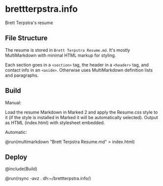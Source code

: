 # brettterpstra.info

Brett Terpstra's resume

## File Structure

The resume is stored in `Brett Terpstra Resume.md`. It's mostly MultiMarkdown with minimal HTML markup for styling.

Each section goes in a `<section>` tag, the header in a `<header>` tag, and contact info in an `<aside>`. Otherwise uses MultiMarkdown definition lists and paragraphs.

## Build

Manual:

Load the resume Markdown in Marked 2 and apply the Resume.css style to it (if the style is installed in Marked it will be automatically selected). Output as HTML (index.html) with stylesheet embedded.

Automatic:

@run(multimarkdown "Brett Terpstra Resume.md" > index.html)

## Deploy

@include(Build)

@run(rsync -avz . dh:~/brettterpstra.info/)

